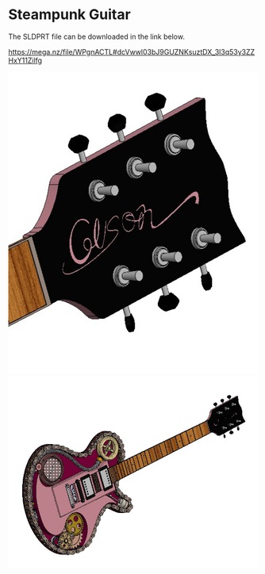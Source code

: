 # Steampunk Guitar
The SLDPRT file can be downloaded in the link below.

https://mega.nz/file/WPgnACTL#dcVwwl03bJ9GUZNKsuztDX_3l3q53y3ZZHxY11Zilfg

![](https://github.com/GilSasson/Steampunk-Guitar/blob/main/31f7ad61-3440-468b-9f6b-7279b9db6901.jfif?raw=true)
![](https://github.com/GilSasson/Steampunk-Guitar/blob/main/8e449e1e-03bc-486b-a975-969b800a18e0.jfif?raw=true)
